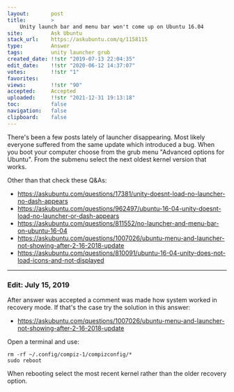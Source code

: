 ```yaml
---
layout:       post
title:        >
    Unity launch bar and menu bar won't come up on Ubuntu 16.04
site:         Ask Ubuntu
stack_url:    https://askubuntu.com/q/1158115
type:         Answer
tags:         unity launcher grub
created_date: !!str "2019-07-13 22:04:35"
edit_date:    !!str "2020-06-12 14:37:07"
votes:        !!str "1"
favorites:    
views:        !!str "90"
accepted:     Accepted
uploaded:     !!str "2021-12-31 19:13:18"
toc:          false
navigation:   false
clipboard:    false
---
```


There's been a few posts lately of launcher disappearing. Most likely everyone suffered from the same update which introduced a bug. When you boot your computer choose from the grub menu "Advanced options for Ubuntu". From the submenu select the next oldest kernel version that works.

Other than that check these Q&As:

- https://askubuntu.com/questions/17381/unity-doesnt-load-no-launcher-no-dash-appears
- https://askubuntu.com/questions/962497/ubuntu-16-04-unity-doesnt-load-no-launcher-or-dash-appears
- https://askubuntu.com/questions/811552/no-launcher-and-menu-bar-on-ubuntu-16-04
- https://askubuntu.com/questions/1007026/ubuntu-menu-and-launcher-not-showing-after-2-16-2018-update
- https://askubuntu.com/questions/810091/ubuntu-16-04-unity-does-not-load-icons-and-not-displayed


----------


### Edit: July 15, 2019

After answer was accepted a comment was made how system worked in recovery mode. If that's the case try the solution in this answer:

- https://askubuntu.com/questions/1007026/ubuntu-menu-and-launcher-not-showing-after-2-16-2018-update

Open a terminal and use:

``` 
rm -rf ~/.config/compiz-1/compizconfig/*
sudo reboot

```

When rebooting select the most recent kernel rather than the older recovery option.

